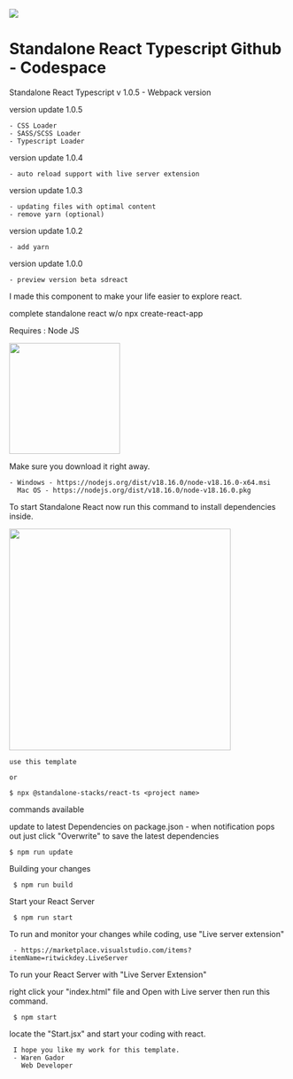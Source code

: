 <a href="https://react.dev"><img src="https://i.ibb.co/4NfqXRf/Clipboard-removebg-preview-1.png "></img></a>

# Standalone React Typescript Github - Codespace

Standalone React Typescript v 1.0.5 - Webpack version

version update 1.0.5

    - CSS Loader
    - SASS/SCSS Loader
    - Typescript Loader

version update 1.0.4

    - auto reload support with live server extension

version update 1.0.3

    - updating files with optimal content
    - remove yarn (optional)

version update 1.0.2

    - add yarn

version update 1.0.0

    - preview version beta sdreact

I made this component to make your life easier to explore react.

complete standalone react w/o npx create-react-app

Requires : Node JS

<img src="https://upload.wikimedia.org/wikipedia/commons/7/7e/Node.js_logo_2015.svg" width="200px"/>

Make sure you download it right away.

    - Windows - https://nodejs.org/dist/v18.16.0/node-v18.16.0-x64.msi
      Mac OS - https://nodejs.org/dist/v18.16.0/node-v18.16.0.pkg

To start Standalone React now run this command to install dependencies inside.

<img src="https://i.ibb.co/xChqkbt/Clipboard-2-removebg-preview.png" width="400px"/>

    use this template

    or

    $ npx @standalone-stacks/react-ts <project name>


commands available

update to latest Dependencies on package.json - when notification pops out just click "Overwrite" to save the latest dependencies

    $ npm run update

Building your changes
     
     $ npm run build

Start your React Server
    
     $ npm run start

To run and monitor your changes while coding, use "Live server extension"

     - https://marketplace.visualstudio.com/items?itemName=ritwickdey.LiveServer

To run your React Server with "Live Server Extension"

right click your "index.html" file and Open with Live server then run this command.

     $ npm start

locate the "Start.jsx" and start your coding with react.

     I hope you like my work for this template.
     - Waren Gador
       Web Developer


